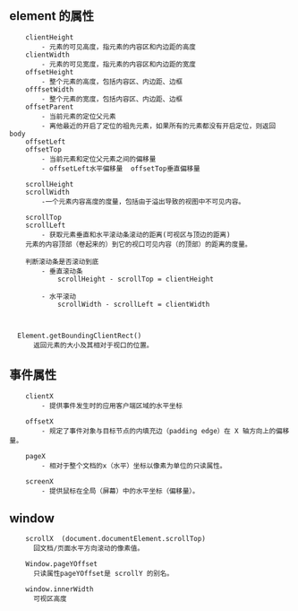 ## element 的属性

    	clientHeight
    		- 元素的可见高度，指元素的内容区和内边距的高度
    	clientWidth
    		- 元素的可见宽度，指元素的内容区和内边距的宽度
    	offsetHeight
    		- 整个元素的高度，包括内容区、内边距、边框
    	offfsetWidth
    		- 整个元素的宽度，包括内容区、内边距、边框
    	offsetParent
    		- 当前元素的定位父元素
    		- 离他最近的开启了定位的祖先元素，如果所有的元素都没有开启定位，则返回body
    	offsetLeft
    	offsetTop
    		- 当前元素和定位父元素之间的偏移量
    		- offsetLeft水平偏移量  offsetTop垂直偏移量

    	scrollHeight
    	scrollWidth
    		-一个元素内容高度的度量，包括由于溢出导致的视图中不可见内容。

    	scrollTop
    	scrollLeft
    		- 获取元素垂直和水平滚动条滚动的距离(可视区与顶边的距离)
        元素的内容顶部（卷起来的）到它的视口可见内容（的顶部）的距离的度量。

    	判断滚动条是否滚动到底
    		- 垂直滚动条
    			scrollHeight - scrollTop = clientHeight

    		- 水平滚动
    			scrollWidth - scrollLeft = clientWidth



      Element.getBoundingClientRect()
          返回元素的大小及其相对于视口的位置。
## 事件属性

    	clientX
    		- 提供事件发生时的应用客户端区域的水平坐标

    	offsetX
    		- 规定了事件对象与目标节点的内填充边（padding edge）在 X 轴方向上的偏移量。

    	pageX
    		- 相对于整个文档的x（水平）坐标以像素为单位的只读属性。

    	screenX
    		- 提供鼠标在全局（屏幕）中的水平坐标（偏移量）。

## window
        scrollX  (document.documentElement.scrollTop)
          回文档/页面水平方向滚动的像素值。

        Window.pageYOffset
          只读属性pageYOffset是 scrollY 的别名。

        window.innerWidth
          可视区高度